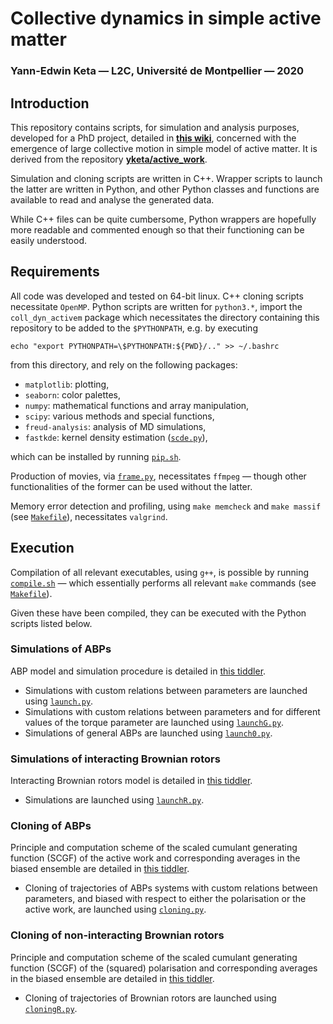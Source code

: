 # Collective dynamics in simple active matter
### Yann-Edwin Keta — L2C, Université de Montpellier — 2020

## Introduction

This repository contains scripts, for simulation and analysis purposes, developed for a PhD project, detailed in **[this wiki](https://yketa.github.io/PhD_Wiki)**, concerned with the emergence of large collective motion in simple model of active matter. It is derived from the repository **[yketa/active_work](https://github.com/yketa/active_work)**.

Simulation and cloning scripts are written in C++. Wrapper scripts to launch the latter are written in Python, and other Python classes and functions are available to read and analyse the generated data.

While C++ files can be quite cumbersome, Python wrappers are hopefully more readable and commented enough so that their functioning can be easily understood.

## Requirements

All code was developed and tested on 64-bit linux. C++ cloning scripts necessitate `OpenMP`. Python scripts are written for `python3.*`, import the `coll_dyn_activem` package which necessitates the directory containing this repository to be added to the `$PYTHONPATH`, e.g. by executing
```
echo "export PYTHONPATH=\$PYTHONPATH:${PWD}/.." >> ~/.bashrc
```
from this directory, and rely on the following packages:

- `matplotlib`: plotting,
- `seaborn`: color palettes,
- `numpy`: mathematical functions and array manipulation,
- `scipy`: various methods and special functions,
- `freud-analysis`: analysis of MD simulations,
- `fastkde`: kernel density estimation ([`scde.py`](https://github.com/yketa/coll_dyn_activem/blob/master/scde.py)),

which can be installed by running [`pip.sh`](https://github.com/yketa/coll_dyn_activem/blob/master/pip.sh).

Production of movies, via [`frame.py`](https://github.com/yketa/coll_dyn_activem/blob/master/frame.py), necessitates `ffmpeg` — though other functionalities of the former can be used without the latter.

Memory error detection and profiling, using `make memcheck` and `make massif` (see [`Makefile`](https://github.com/yketa/coll_dyn_activem/blob/master/Makefile)), necessitates `valgrind`.

## Execution

Compilation of all relevant executables, using `g++`, is possible by running [`compile.sh`](https://github.com/yketa/coll_dyn_activem/blob/master/compile.sh) — which essentially performs all relevant `make` commands (see [`Makefile`](https://github.com/yketa/coll_dyn_activem/blob/master/Makefile)).

Given these have been compiled, they can be executed with the Python scripts listed below.

### Simulations of ABPs

ABP model and simulation procedure is detailed in [this tiddler](https://yketa.github.io/DAMTP_MSC_2019_Wiki/#Active%20Brownian%20particles).

- Simulations with custom relations between parameters are launched using [`launch.py`](https://github.com/yketa/coll_dyn_activem/blob/master/launch.py).
- Simulations with custom relations between parameters and for different values of the torque parameter are launched using [`launchG.py`](https://github.com/yketa/coll_dyn_activem/blob/master/launchG.py).
- Simulations of general ABPs are launched using [`launch0.py`](https://github.com/yketa/coll_dyn_activem/blob/master/launch0.py).

### Simulations of interacting Brownian rotors

Interacting Brownian rotors model is detailed in [this tiddler](https://yketa.github.io/DAMTP_MSC_2019_Wiki/#N-interacting%20Brownian%20rotors).

- Simulations are launched using [`launchR.py`](https://github.com/yketa/coll_dyn_activem/blob/master/launchR.py).

### Cloning of ABPs

Principle and computation scheme of the scaled cumulant generating function (SCGF) of the active work and corresponding averages in the biased ensemble are detailed in [this tiddler](https://yketa.github.io/DAMTP_MSC_2019_Wiki/#ABP%20cloning%20algorithm).

- Cloning of trajectories of ABPs systems with custom relations between parameters, and biased with respect to either the polarisation or the active work, are launched using [`cloning.py`](https://github.com/yketa/coll_dyn_activem/blob/master/cloning.py).

### Cloning of non-interacting Brownian rotors

Principle and computation scheme of the scaled cumulant generating function (SCGF) of the (squared) polarisation and corresponding averages in the biased ensemble are detailed in [this tiddler](https://yketa.github.io/DAMTP_MSC_2019_Wiki/#Brownian%20rotors%20cloning%20algorithm).

- Cloning of trajectories of Brownian rotors are launched using [`cloningR.py`](https://github.com/yketa/coll_dyn_activem/blob/master/cloningR.py).
